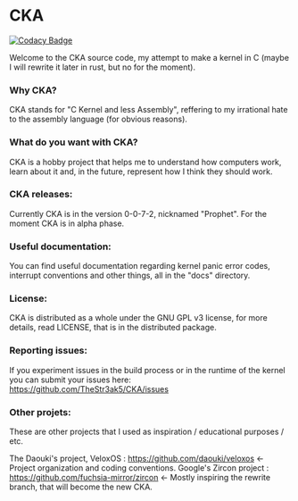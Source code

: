 # CKA
[![Codacy Badge](https://api.codacy.com/project/badge/Grade/18a091eb159d408ea80dd8ceb2d5bad5)](https://www.codacy.com/app/assemblyislaw/CKA?utm_source=github.com&amp;utm_medium=referral&amp;utm_content=TheStr3ak5/CKA&amp;utm_campaign=Badge_Grade)

Welcome to the CKA source code, my attempt to make a kernel in C (maybe I will rewrite it later in rust, but no for the moment).

### Why CKA?
CKA stands for "C Kernel and less Assembly", reffering to my irrational hate to the assembly language (for obvious reasons).

### What do you want with CKA?
CKA is a hobby project that helps me to understand how computers work, learn about it and, in the future, represent how I think they should work.

### CKA releases:
Currently CKA is in the version 0-0-7-2, nicknamed "Prophet".
For the moment CKA is in alpha phase.

### Useful documentation:
You can find useful documentation regarding kernel panic error codes, interrupt conventions and other things, all in the "docs" directory.
### License:
CKA is distributed as a whole under the GNU GPL v3 license, for more details, read LICENSE, that is in the distributed package.

### Reporting issues:
If you experiment issues in the build process or in the runtime of the kernel you can submit your issues here: https://github.com/TheStr3ak5/CKA/issues

### Other projets:
These are other projects that I used as inspiration / educational purposes / etc.

The Daouki's project, VeloxOS : https://github.com/daouki/veloxos <- Project organization and coding conventions.
Google's Zircon project : https://github.com/fuchsia-mirror/zircon <- Mostly inspiring the rewrite branch, that will become the new
CKA.
